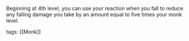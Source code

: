 Beginning at 4th level, you can use your reaction when you fall to reduce any falling damage you take by an amount equal to five times your monk level.

tags: [[Monk]]